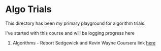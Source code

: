 # Algo Trials

This directory has been my primary playground for algorithm trials.

I've started with this course and will be logging progress here

1. Algorithms - Rebort Sedgewick and Kevin Wayne
Coursera link [here](https://www.coursera.org/learn/algorithms-part1/home/welcome)
